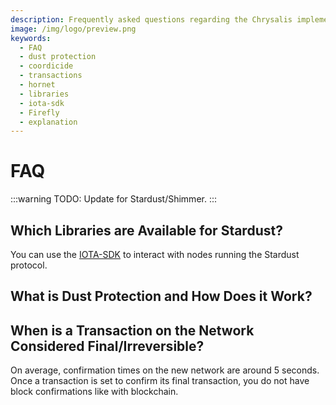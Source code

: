 ```yaml
---
description: Frequently asked questions regarding the Chrysalis implementation.
image: /img/logo/preview.png
keywords:
  - FAQ
  - dust protection
  - coordicide
  - transactions
  - hornet
  - libraries
  - iota-sdk
  - Firefly
  - explanation
---
```


# FAQ

:::warning
TODO: Update for Stardust/Shimmer.
:::

## Which Libraries are Available for Stardust?

You can use the [IOTA-SDK](../../../iota-sdk/docs/welcome.md) to interact with nodes running the Stardust protocol.

## What is Dust Protection and How Does it Work?

## When is a Transaction on the Network Considered Final/Irreversible?

On average, confirmation times on the new network are around 5 seconds. Once a transaction is set to confirm its final transaction, you do not have block confirmations like with blockchain.
